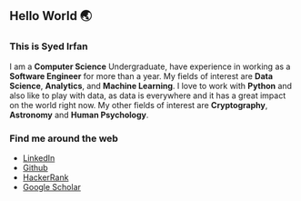 ## Hello World 🌏
### This is Syed Irfan
I am a **Computer Science** Undergraduate, have experience in working as a **Software Engineer** for more than a year. My fields of interest are **Data Science**, **Analytics**, and **Machine Learning**. I love to work with **Python** and also like to play with data, as data is everywhere and it has a great impact on the world right now. My other fields of interest are **Cryptography**, **Astronomy** and **Human Psychology**.


### Find me around the web
- [LinkedIn](https://www.linkedin.com/in/syedirfanx/)
- [Github](https://github.com/syedirfanx)
- [HackerRank](https://www.hackerrank.com/syedirfanx)
- [Google Scholar](https://scholar.google.com/citations?user=MG9ta8wAAAAJ&hl=en)
<!-- [![LinkedIn](https://img.shields.io/badge/LinkedIn-%230077B5.svg?&style=for-the-badge&logo=linkedin&logoColor=white)](https://www.linkedin.com/in/syedirfanx/)
[![Dev](https://img.shields.io/badge/-Hackerrank-2EC866?style=for-the-badge&logo=HackerRank&logoColor=white)](https://www.hackerrank.com/syedirfanx) -->
